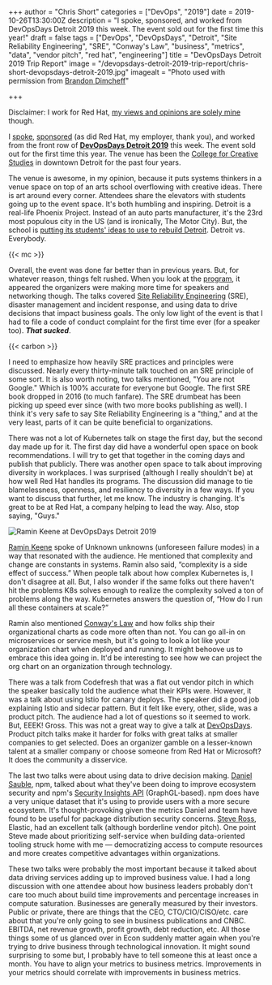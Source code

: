 +++
author = "Chris Short"
categories = ["DevOps", "2019"]
date = 2019-10-26T13:30:00Z
description = "I spoke, sponsored, and worked from DevOpsDays Detroit 2019 this week. The event sold out for the first time this year!"
draft = false
tags = ["DevOps", "DevOpsDays", "Detroit", "Site Reliability Engineering", "SRE", "Conway's Law", "business", "metrics", "data", "vendor pitch", "red hat", "engineering"]
title = "DevOpsDays Detroit 2019 Trip Report"
image = "/devopsdays-detroit-2019-trip-report/chris-short-devopsdays-detroit-2019.jpg"
imagealt = "Photo used with permission from [Brandon Dimcheff](https://twitter.com/bdimcheff)"

+++

Disclaimer: I work for Red Hat, [my views and opinions are solely mine](/terms/) though.

I [spoke](https://speakerdeck.com/chrisshort/devops-is-not-war-df415c22-a29d-4cab-8689-143f9922c0f3), [sponsored](https://devopsdays.org/events/2019-detroit/sponsor) (as did Red Hat, my employer, thank you), and worked from the front row of [**DevOpsDays Detroit 2019**](https://devopsdays.org/events/2019-detroit/) this week. The event sold out for the first time this year. The venue has been the [College for Creative Studies](https://www.collegeforcreativestudies.edu/) in downtown Detroit for the past four years.

The venue is awesome, in my opinion, because it puts systems thinkers in a venue space on top of an arts school overflowing with creative ideas. There is art around every corner. Attendees share the elevators with students going up to the event space. It's both humbling and inspiring. Detroit is a real-life Phoenix Project. Instead of an auto parts manufacturer, it's the 23rd most populous city in the US (and is ironically, The Motor City). But, the school is [putting its students' ideas to use to rebuild Detroit](https://www.collegeforcreativestudies.edu/experience/detroit). Detroit vs. Everybody.

{{< mc >}}

Overall, the event was done far better than in previous years. But, for whatever reason, things felt rushed. When you look at the [program](https://devopsdays.org/events/2019-detroit/program), it appeared the organizers were making more time for speakers and networking though. The talks covered [Site Reliability Engineering](https://landing.google.com/sre/books/) (SRE), disaster management and incident response, and using data to drive decisions that impact business goals. The only low light of the event is that I had to file a code of conduct complaint for the first time ever (for a speaker too). ***That sucked***.

{{< carbon >}}

I need to emphasize how heavily SRE practices and principles were discussed. Nearly every thirty-minute talk touched on an SRE principle of some sort. It is also worth noting, two talks mentioned, "You are not Google." Which is 100% accurate for everyone but Google. The first SRE book dropped in 2016 (to much fanfare). The SRE drumbeat has been picking up speed ever since (with two more books publishing as well). I think it's very safe to say Site Reliability Engineering is a "thing," and at the very least, parts of it can be quite beneficial to organizations.

There was not a lot of Kubernetes talk on stage the first day, but the second day made up for it. The first day did have a wonderful open space on book recommendations. I will try to get that together in the coming days and publish that publicly. There was another open space to talk about improving diversity in workplaces. I was surprised (although I really shouldn't be) at how well Red Hat handles its programs. The discussion did manage to tie blamelessness, openness, and resiliency to diversity in a few ways. If you want to discuss that further, let me know. The industry is changing. It's great to be at Red Hat, a company helping to lead the way. Also, stop saying, "Guys."

![Ramin Keene at DevOpsDays Detroit 2019](/devopsdays-detroit-2019-trip-report/ramin-keene-devopsdays-detroit-2019.jpg)

[Ramin Keene](https://twitter.com/rmn) spoke of Unknown unknowns (unforeseen failure modes) in a way that resonated with the audience. He mentioned that complexity and change are constants in systems. Ramin also said, “complexity is a side effect of success.” When people talk about how complex Kubernetes is, I don't disagree at all. But, I also wonder if the same folks out there haven't hit the problems K8s solves enough to realize the complexity solved a ton of problems along the way. Kubernetes answers the question of, “How do I run all these containers at scale?”

Ramin also mentioned [Conway's Law](https://en.wikipedia.org/wiki/Conway%27s_law) and how folks ship their organizational charts as code more often than not. You can go all-in on microservices or service mesh, but it's going to look a lot like your organization chart when deployed and running. It might behoove us to embrace this idea going in. It'd be interesting to see how we can project the org chart on an organization through technology.

There was a talk from Codefresh that was a flat out vendor pitch in which the speaker basically told the audience what their KPIs were. However, it was a talk about using Istio for canary deploys. The speaker did a good job explaining Istio and sidecar pattern. But it felt like every, other, slide, was a product pitch. The audience had a lot of questions so it seemed to work. But, EEEK! Gross. This was not a great way to give a talk at [DevOpsDays](https://devopsdays.org/). Product pitch talks make it harder for folks with great talks at smaller companies to get selected. Does an organizer gamble on a lesser-known talent at a smaller company or choose someone from Red Hat or Microsoft? It does the community a disservice.

The last two talks were about using data to drive decision making. [Daniel Sauble](https://twitter.com/djsauble), npm, talked about what they've been doing to improve ecosystem security and npm's [Security Insights API](https://blog.npmjs.org/post/188385634100/npm-security-insights-api-preview-part-2-malware) (GraphGL-based). npm does have a very unique dataset that it's using to provide users with a more secure ecosystem. It's thought-provoking given the metrics Daniel and team have found to be useful for package distribution security concerns. [Steve Ross](https://twitter.com/stevewritescode), Elastic, had an excellent talk (although borderline vendor pitch). One point Steve made about prioritizing self-service when building data-oriented tooling struck home with me — democratizing access to compute resources and more creates competitive advantages within organizations.

These two talks were probably the most important because it talked about data driving services adding up to improved business value. I had a long discussion with one attendee about how business leaders probably don't care too much about build time improvements and percentage increases in compute saturation. Businesses are generally measured by their investors. Public or private, there are things that the CEO, CTO/CIO/CISO/etc. care about that you're only going to see in business publications and CNBC. EBITDA, net revenue growth, profit growth, debt reduction, etc. All those things some of us glanced over in Econ suddenly matter again when you're trying to drive business through technological innovation. It might sound surprising to some but, I probably have to tell someone this at least once a month. You have to align your metrics to business metrics. Improvements in your metrics should correlate with improvements in business metrics.


